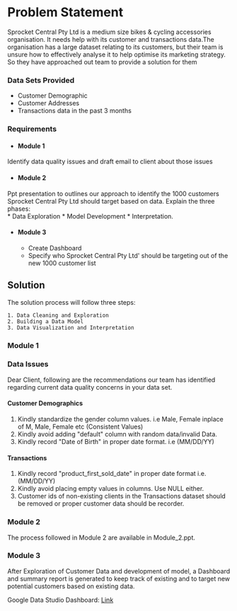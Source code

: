 # Problem Statement

Sprocket Central Pty Ltd is a medium size bikes & cycling accessories organisation. It needs help with its customer and transactions data.The organisation has a large dataset relating to its customers, but their team is unsure how to effectively analyse it to help optimise its marketing strategy. So they have approached out team to provide a solution for them

### Data Sets Provided
* Customer Demographic 
* Customer Addresses
* Transactions data in the past 3 months

### Requirements
* #### Module 1
Identify data quality issues and draft email to client about those issues
* #### Module 2
Ppt presentation to outlines our approach to identify the 1000 customers Sprocket Central Pty Ltd should target based on data. 
Explain the three phases:  
    * Data Exploration 
    * Model Development 
    * Interpretation.
* #### Module 3
    * Create Dashboard
    * Specify who Sprocket Central Pty Ltd' should be targeting out of the new 1000 customer list
  


## Solution

The solution process will follow three steps:

    1. Data Cleaning and Exploration
    2. Building a Data Model
    3. Data Visualization and Interpretation

### Module 1
### Data Issues


Dear Client, following are the recommendations our team has identified regarding current data quality concerns in your data set.
#### Customer Demographics
1) Kindly standardize the gender column values. i.e Male, Female inplace of M, Male, Female etc (Consistent Values) <br> 
2) Kindly avoid adding "default" column with random data/invalid Data. <br>
3) Kindly record "Date of Birth" in proper date format. i.e (MM/DD/YY) <br>

#### Transactions
1) Kindly record "product_first_sold_date" in proper date format i.e. (MM/DD/YY) <br> 
2) Kindly avoid placing empty values in columns. Use NULL either. <br>
3) Customer ids of non-existing clients in the Transactions dataset should be removed or proper customer data should be recorder.

### Module 2

The process followed in Module 2 are available in Module_2.ppt.

### Module 3

After Exploration of Customer Data and development of model, a Dashboard and summary report is generated to keep track of existing and to target new potential customers based on existing data.

Google Data Studio Dashboard: <a href='https://datastudio.google.com/u/0/reporting/6c9248b0-ab9c-4fb6-b300-7fb65e31aa00/page/yYs8B'>Link</a>
